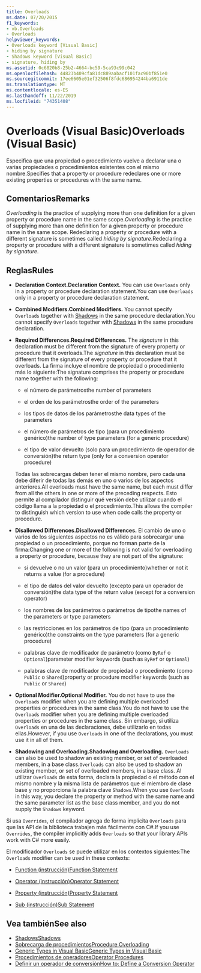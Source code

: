 ```yaml
---
title: Overloads
ms.date: 07/20/2015
f1_keywords:
- vb.Overloads
- Overloads
helpviewer_keywords:
- Overloads keyword [Visual Basic]
- hiding by signature
- Shadows keyword [Visual Basic]
- signature, hiding by
ms.assetid: 0c6820b8-25b2-4664-bc59-5ca93c99c042
ms.openlocfilehash: 44823b409cfa81dc889aabacf101fac90bf851e0
ms.sourcegitcommit: 17ee6605e01ef32506f8fdc686954244ba6911de
ms.translationtype: MT
ms.contentlocale: es-ES
ms.lasthandoff: 11/22/2019
ms.locfileid: "74351408"
---
```

# <a name="overloads-visual-basic"></a><span data-ttu-id="446b4-102">Overloads (Visual Basic)</span><span class="sxs-lookup"><span data-stu-id="446b4-102">Overloads (Visual Basic)</span></span>

<span data-ttu-id="446b4-103">Especifica que una propiedad o procedimiento vuelve a declarar una o varias propiedades o procedimientos existentes con el mismo nombre.</span><span class="sxs-lookup"><span data-stu-id="446b4-103">Specifies that a property or procedure redeclares one or more existing properties or procedures with the same name.</span></span>

## <a name="remarks"></a><span data-ttu-id="446b4-104">Comentarios</span><span class="sxs-lookup"><span data-stu-id="446b4-104">Remarks</span></span>

<span data-ttu-id="446b4-105">*Overloading* is the practice of supplying more than one definition for a given property or procedure name in the same scope.</span><span class="sxs-lookup"><span data-stu-id="446b4-105">*Overloading* is the practice of supplying more than one definition for a given property or procedure name in the same scope.</span></span> <span data-ttu-id="446b4-106">Redeclaring a property or procedure with a different signature is sometimes called *hiding by signature*.</span><span class="sxs-lookup"><span data-stu-id="446b4-106">Redeclaring a property or procedure with a different signature is sometimes called *hiding by signature*.</span></span>

## <a name="rules"></a><span data-ttu-id="446b4-107">Reglas</span><span class="sxs-lookup"><span data-stu-id="446b4-107">Rules</span></span>

- <span data-ttu-id="446b4-108">**Declaration Context.**</span><span class="sxs-lookup"><span data-stu-id="446b4-108">**Declaration Context.**</span></span> <span data-ttu-id="446b4-109">You can use `Overloads` only in a property or procedure declaration statement.</span><span class="sxs-lookup"><span data-stu-id="446b4-109">You can use `Overloads` only in a property or procedure declaration statement.</span></span>

- <span data-ttu-id="446b4-110">**Combined Modifiers.**</span><span class="sxs-lookup"><span data-stu-id="446b4-110">**Combined Modifiers.**</span></span> <span data-ttu-id="446b4-111">You cannot specify `Overloads` together with [Shadows](../../../visual-basic/language-reference/modifiers/shadows.md) in the same procedure declaration.</span><span class="sxs-lookup"><span data-stu-id="446b4-111">You cannot specify `Overloads` together with [Shadows](../../../visual-basic/language-reference/modifiers/shadows.md) in the same procedure declaration.</span></span>

- <span data-ttu-id="446b4-112">**Required Differences.**</span><span class="sxs-lookup"><span data-stu-id="446b4-112">**Required Differences.**</span></span> <span data-ttu-id="446b4-113">The *signature* in this declaration must be different from the signature of every property or procedure that it overloads.</span><span class="sxs-lookup"><span data-stu-id="446b4-113">The *signature* in this declaration must be different from the signature of every property or procedure that it overloads.</span></span> <span data-ttu-id="446b4-114">La firma incluye el nombre de propiedad o procedimiento más lo siguiente:</span><span class="sxs-lookup"><span data-stu-id="446b4-114">The signature comprises the property or procedure name together with the following:</span></span>

  - <span data-ttu-id="446b4-115">el número de parámetros</span><span class="sxs-lookup"><span data-stu-id="446b4-115">the number of parameters</span></span>

  - <span data-ttu-id="446b4-116">el orden de los parámetros</span><span class="sxs-lookup"><span data-stu-id="446b4-116">the order of the parameters</span></span>

  - <span data-ttu-id="446b4-117">los tipos de datos de los parámetros</span><span class="sxs-lookup"><span data-stu-id="446b4-117">the data types of the parameters</span></span>

  - <span data-ttu-id="446b4-118">el número de parámetros de tipo (para un procedimiento genérico)</span><span class="sxs-lookup"><span data-stu-id="446b4-118">the number of type parameters (for a generic procedure)</span></span>

  - <span data-ttu-id="446b4-119">el tipo de valor devuelto (solo para un procedimiento de operador de conversión)</span><span class="sxs-lookup"><span data-stu-id="446b4-119">the return type (only for a conversion operator procedure)</span></span>

  <span data-ttu-id="446b4-120">Todas las sobrecargas deben tener el mismo nombre, pero cada una debe diferir de todas las demás en uno o varios de los aspectos anteriores.</span><span class="sxs-lookup"><span data-stu-id="446b4-120">All overloads must have the same name, but each must differ from all the others in one or more of the preceding respects.</span></span> <span data-ttu-id="446b4-121">Esto permite al compilador distinguir qué versión debe utilizar cuando el código llama a la propiedad o el procedimiento.</span><span class="sxs-lookup"><span data-stu-id="446b4-121">This allows the compiler to distinguish which version to use when code calls the property or procedure.</span></span>

- <span data-ttu-id="446b4-122">**Disallowed Differences.**</span><span class="sxs-lookup"><span data-stu-id="446b4-122">**Disallowed Differences.**</span></span> <span data-ttu-id="446b4-123">El cambio de uno o varios de los siguientes aspectos no es válido para sobrecargar una propiedad o un procedimiento, porque no forman parte de la firma:</span><span class="sxs-lookup"><span data-stu-id="446b4-123">Changing one or more of the following is not valid for overloading a property or procedure, because they are not part of the signature:</span></span>

  - <span data-ttu-id="446b4-124">si devuelve o no un valor (para un procedimiento)</span><span class="sxs-lookup"><span data-stu-id="446b4-124">whether or not it returns a value (for a procedure)</span></span>

  - <span data-ttu-id="446b4-125">el tipo de datos del valor devuelto (excepto para un operador de conversión)</span><span class="sxs-lookup"><span data-stu-id="446b4-125">the data type of the return value (except for a conversion operator)</span></span>

  - <span data-ttu-id="446b4-126">los nombres de los parámetros o parámetros de tipo</span><span class="sxs-lookup"><span data-stu-id="446b4-126">the names of the parameters or type parameters</span></span>

  - <span data-ttu-id="446b4-127">las restricciones en los parámetros de tipo (para un procedimiento genérico)</span><span class="sxs-lookup"><span data-stu-id="446b4-127">the constraints on the type parameters (for a generic procedure)</span></span>

  - <span data-ttu-id="446b4-128">palabras clave de modificador de parámetro (como `ByRef` o `Optional`)</span><span class="sxs-lookup"><span data-stu-id="446b4-128">parameter modifier keywords (such as `ByRef` or `Optional`)</span></span>

  - <span data-ttu-id="446b4-129">palabras clave de modificador de propiedad o procedimiento (como `Public` o `Shared`)</span><span class="sxs-lookup"><span data-stu-id="446b4-129">property or procedure modifier keywords (such as `Public` or `Shared`)</span></span>

- <span data-ttu-id="446b4-130">**Optional Modifier.**</span><span class="sxs-lookup"><span data-stu-id="446b4-130">**Optional Modifier.**</span></span> <span data-ttu-id="446b4-131">You do not have to use the `Overloads` modifier when you are defining multiple overloaded properties or procedures in the same class.</span><span class="sxs-lookup"><span data-stu-id="446b4-131">You do not have to use the `Overloads` modifier when you are defining multiple overloaded properties or procedures in the same class.</span></span> <span data-ttu-id="446b4-132">Sin embargo, si utiliza `Overloads` en una de las declaraciones, debe utilizarlo en todas ellas.</span><span class="sxs-lookup"><span data-stu-id="446b4-132">However, if you use `Overloads` in one of the declarations, you must use it in all of them.</span></span>

- <span data-ttu-id="446b4-133">**Shadowing and Overloading.**</span><span class="sxs-lookup"><span data-stu-id="446b4-133">**Shadowing and Overloading.**</span></span> <span data-ttu-id="446b4-134">`Overloads` can also be used to shadow an existing member, or set of overloaded members, in a base class.</span><span class="sxs-lookup"><span data-stu-id="446b4-134">`Overloads` can also be used to shadow an existing member, or set of overloaded members, in a base class.</span></span> <span data-ttu-id="446b4-135">Al utilizar `Overloads` de esta forma, declara la propiedad o el método con el mismo nombre y la misma lista de parámetros que el miembro de clase base y no proporciona la palabra clave `Shadows`.</span><span class="sxs-lookup"><span data-stu-id="446b4-135">When you use `Overloads` in this way, you declare the property or method with the same name and the same parameter list as the base class member, and you do not supply the `Shadows` keyword.</span></span>

<span data-ttu-id="446b4-136">Si usa `Overrides`, el compilador agrega de forma implícita `Overloads` para que las API de la biblioteca trabajen más fácilmente con C#.</span><span class="sxs-lookup"><span data-stu-id="446b4-136">If you use `Overrides`, the compiler implicitly adds `Overloads` so that your library APIs work with C# more easily.</span></span>

<span data-ttu-id="446b4-137">El modificador `Overloads` se puede utilizar en los contextos siguientes:</span><span class="sxs-lookup"><span data-stu-id="446b4-137">The `Overloads` modifier can be used in these contexts:</span></span>

- [<span data-ttu-id="446b4-138">Function (instrucción)</span><span class="sxs-lookup"><span data-stu-id="446b4-138">Function Statement</span></span>](../../../visual-basic/language-reference/statements/function-statement.md)

- [<span data-ttu-id="446b4-139">Operator (instrucción)</span><span class="sxs-lookup"><span data-stu-id="446b4-139">Operator Statement</span></span>](../../../visual-basic/language-reference/statements/operator-statement.md)

- [<span data-ttu-id="446b4-140">Property (instrucción)</span><span class="sxs-lookup"><span data-stu-id="446b4-140">Property Statement</span></span>](../../../visual-basic/language-reference/statements/property-statement.md)

- [<span data-ttu-id="446b4-141">Sub (instrucción)</span><span class="sxs-lookup"><span data-stu-id="446b4-141">Sub Statement</span></span>](../../../visual-basic/language-reference/statements/sub-statement.md)

## <a name="see-also"></a><span data-ttu-id="446b4-142">Vea también</span><span class="sxs-lookup"><span data-stu-id="446b4-142">See also</span></span>

- [<span data-ttu-id="446b4-143">Shadows</span><span class="sxs-lookup"><span data-stu-id="446b4-143">Shadows</span></span>](../../../visual-basic/language-reference/modifiers/shadows.md)
- [<span data-ttu-id="446b4-144">Sobrecarga de procedimientos</span><span class="sxs-lookup"><span data-stu-id="446b4-144">Procedure Overloading</span></span>](../../../visual-basic/programming-guide/language-features/procedures/procedure-overloading.md)
- [<span data-ttu-id="446b4-145">Generic Types in Visual Basic</span><span class="sxs-lookup"><span data-stu-id="446b4-145">Generic Types in Visual Basic</span></span>](../../../visual-basic/programming-guide/language-features/data-types/generic-types.md)
- [<span data-ttu-id="446b4-146">Procedimientos de operadores</span><span class="sxs-lookup"><span data-stu-id="446b4-146">Operator Procedures</span></span>](../../../visual-basic/programming-guide/language-features/procedures/operator-procedures.md)
- [<span data-ttu-id="446b4-147">Definir un operador de conversión</span><span class="sxs-lookup"><span data-stu-id="446b4-147">How to: Define a Conversion Operator</span></span>](../../../visual-basic/programming-guide/language-features/procedures/how-to-define-a-conversion-operator.md)
